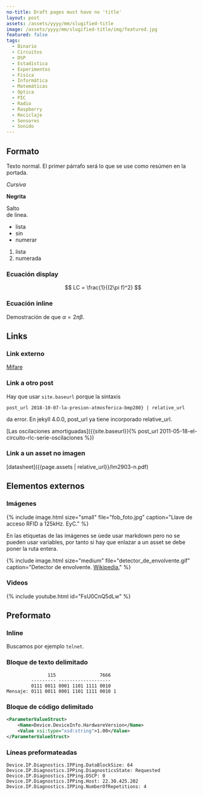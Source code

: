 ```yaml
---
no-title: Draft pages must have no 'title'
layout: post
assets: /assets/yyyy/mm/slugified-title
image: /assets/yyyy/mm/slugified-title/img/featured.jpg
featured: false
tags:
  - Binario
  - Circuitos
  - DSP
  - Estadística
  - Experimentos
  - Fisica
  - Informática
  - Matemáticas
  - Optica
  - PIC
  - Radio
  - Raspberry
  - Reciclaje
  - Sensores
  - Sonido
---
```


## Formato

Texto normal. El primer párrafo será lo que se use como resúmen en la portada.

*Cursiva*

**Negrita**

Salto  
de linea.

- lista
- sin
- numerar

1. lista
1. numerada

### Ecuación display

$$
LC = \frac{1}{(2\pi f)^2}
$$

### Ecuación inline

Demostración de que $\alpha = 2\pi\beta$.

## Links

### Link externo

[Mifare](https://en.wikipedia.org/wiki/MIFARE)

### Link a otro post

Hay que usar `site.baseurl` porque la sintaxis

    post_url 2018-10-07-la-presion-atmosferica-bmp280} | relative_url

da error. En jekyll 4.0.0, post_url ya tiene incorporado relative_url.

[Las oscilaciones amortiguadas]({{site.baseurl}}{% post_url 2011-05-18-el-circuito-rlc-serie-oscilaciones %})

### Link a un asset no imagen

[datasheet]({{page.assets | relative_url}}/lm2903-n.pdf)

## Elementos externos

### Imágenes

{% include image.html size="small" file="fob_foto.jpg" caption="Llave de acceso RFID a 125kHz. EyC." %}

En las etiquetas de las imágenes se ùede usar markdown pero no se pueden usar variables, por tanto si hay que enlazar a un asset se debe poner la ruta entera.

{% include image.html size="medium" file="detector_de_envolvente.gif" caption="Detector de envolvente. [Wikipedia.](/assets/2019/12/leer-tarjetas-de-acceso-rfid-sin-arduino/C_Simple_envelope_detector.gif)" %}

### Videos

{% include youtube.html id="FsU0CnQ5dLw" %}


## Preformato

### Inline

Buscamos por ejemplo `telnet`.

### Bloque de texto delimitado

```
               115                7666
         --------- -------------------
         0111 0011 0001 1101 1111 0010
Mensaje: 0111 0011 0001 1101 1111 0010 1
```

### Bloque de código delimitado

```xml
<ParameterValueStruct>
    <Name>Device.DeviceInfo.HardwareVersion</Name>
    <Value xsi:type="xsd:string">1.00</Value>
</ParameterValueStruct>
```

### Líneas preformateadas

    Device.IP.Diagnostics.IPPing.DataBlockSize: 64
    Device.IP.Diagnostics.IPPing.DiagnosticsState: Requested
    Device.IP.Diagnostics.IPPing.DSCP: 0
    Device.IP.Diagnostics.IPPing.Host: 22.30.425.202
    Device.IP.Diagnostics.IPPing.NumberOfRepetitions: 4






